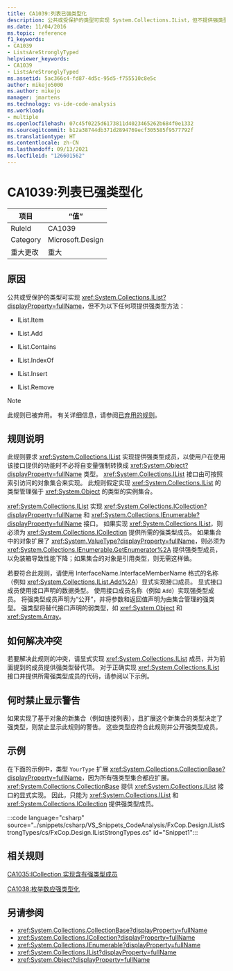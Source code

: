 ```yaml
---
title: CA1039:列表已强类型化
description: 公共或受保护的类型可实现 System.Collections.IList，但不提供强类型方法。
ms.date: 11/04/2016
ms.topic: reference
f1_keywords:
- CA1039
- ListsAreStronglyTyped
helpviewer_keywords:
- CA1039
- ListsAreStronglyTyped
ms.assetid: 5ac366c4-fd87-4d5c-95d5-f755510c8e5c
author: mikejo5000
ms.author: mikejo
manager: jmartens
ms.technology: vs-ide-code-analysis
ms.workload:
- multiple
ms.openlocfilehash: 07c45f0225d6173811d4023465262b684f0e1332
ms.sourcegitcommit: b12a38744db371d2894769ecf305585f9577792f
ms.translationtype: HT
ms.contentlocale: zh-CN
ms.lasthandoff: 09/13/2021
ms.locfileid: "126601562"
---
```

# <a name="ca1039-lists-are-strongly-typed"></a>CA1039:列表已强类型化

|项目|“值”|
|-|-|
|RuleId|CA1039|
|Category|Microsoft.Design|
|重大更改|重大|

## <a name="cause"></a>原因

公共或受保护的类型可实现 <xref:System.Collections.IList?displayProperty=fullName>，但不为以下任何项提供强类型方法：

- IList.Item

- IList.Add

- IList.Contains

- IList.IndexOf

- IList.Insert

- IList.Remove

> [!NOTE]
> 此规则已被弃用。 有关详细信息，请参阅[已弃用的规则](fxcop-unported-deprecated-rules.md)。

## <a name="rule-description"></a>规则说明

此规则要求 <xref:System.Collections.IList> 实现提供强类型成员，以使用户在使用该接口提供的功能时不必将自变量强制转换成 <xref:System.Object?displayProperty=fullName> 类型。 <xref:System.Collections.IList> 接口由可按照索引访问的对象集合来实现。 此规则假定实现 <xref:System.Collections.IList> 的类型管理强于 <xref:System.Object> 的类型的实例集合。

<xref:System.Collections.IList> 实现 <xref:System.Collections.ICollection?displayProperty=fullName> 和 <xref:System.Collections.IEnumerable?displayProperty=fullName> 接口。 如果实现 <xref:System.Collections.IList>，则必须为 <xref:System.Collections.ICollection> 提供所需的强类型成员。 如果集合中的对象扩展了 <xref:System.ValueType?displayProperty=fullName>，则必须为 <xref:System.Collections.IEnumerable.GetEnumerator%2A> 提供强类型成员，以免装箱导致性能下降；如果集合的对象是引用类型，则无需这样做。

若要符合此规则，请使用 InterfaceName.InterfaceMemberName 格式的名称（例如 <xref:System.Collections.IList.Add%2A>）显式实现接口成员。 显式接口成员使用接口声明的数据类型。 使用接口成员名称（例如 `Add`）实现强类型成员。 将强类型成员声明为“公开”，并将参数和返回值声明为由集合管理的强类型。 强类型将替代接口声明的弱类型，如 <xref:System.Object> 和 <xref:System.Array>。

## <a name="how-to-fix-violations"></a>如何解决冲突
若要解决此规则的冲突，请显式实现 <xref:System.Collections.IList> 成员，并为前面提到的成员提供强类型替代项。 对于正确实现 <xref:System.Collections.IList> 接口并提供所需强类型成员的代码，请参阅以下示例。

## <a name="when-to-suppress-warnings"></a>何时禁止显示警告
如果实现了基于对象的新集合（例如链接列表），且扩展这个新集合的类型决定了强类型，则禁止显示此规则的警告。 这些类型应符合此规则并公开强类型成员。

## <a name="example"></a>示例
在下面的示例中，类型 `YourType` 扩展 <xref:System.Collections.CollectionBase?displayProperty=fullName>，因为所有强类型集合都应扩展。 <xref:System.Collections.CollectionBase> 提供 <xref:System.Collections.IList> 接口的显式实现。 因此，只能为 <xref:System.Collections.IList> 和 <xref:System.Collections.ICollection> 提供强类型成员。

:::code language="csharp" source="../snippets/csharp/VS_Snippets_CodeAnalysis/FxCop.Design.IListStrongTypes/cs/FxCop.Design.IListStrongTypes.cs" id="Snippet1":::

## <a name="related-rules"></a>相关规则
[CA1035:ICollection 实现含有强类型成员](../code-quality/ca1035.md)

[CA1038:枚举数应强类型化](../code-quality/ca1038.md)

## <a name="see-also"></a>另请参阅

- <xref:System.Collections.CollectionBase?displayProperty=fullName>
- <xref:System.Collections.ICollection?displayProperty=fullName>
- <xref:System.Collections.IEnumerable?displayProperty=fullName>
- <xref:System.Collections.IList?displayProperty=fullName>
- <xref:System.Object?displayProperty=fullName>
